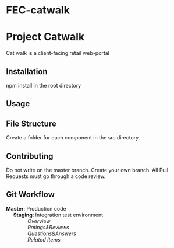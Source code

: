 # FEC-catwalk

# Project Catwalk

Cat walk is a client-facing retail web-portal

## Installation

npm install in the root directory


## Usage

## File Structure

Create a folder for each component in the src directory.

## Contributing

Do not write on the master branch. Create your own branch.
All Pull Requests must go through a code review.

## Git Workflow

<b>Master</b>: Production code\
&nbsp;&nbsp;&nbsp;&nbsp;&nbsp;<b>Staging</b>: Integration test environment\
&nbsp;&nbsp;&nbsp;&nbsp;&nbsp;&nbsp;&nbsp;&nbsp;&nbsp;&nbsp;&nbsp;&nbsp;&nbsp;&nbsp;&nbsp;<i>Overview</i>\
&nbsp;&nbsp;&nbsp;&nbsp;&nbsp;&nbsp;&nbsp;&nbsp;&nbsp;&nbsp;&nbsp;&nbsp;&nbsp;&nbsp;&nbsp;<i>Ratings&Reviews</i>\
&nbsp;&nbsp;&nbsp;&nbsp;&nbsp;&nbsp;&nbsp;&nbsp;&nbsp;&nbsp;&nbsp;&nbsp;&nbsp;&nbsp;&nbsp;<i>Questions&Answers</i>\
&nbsp;&nbsp;&nbsp;&nbsp;&nbsp;&nbsp;&nbsp;&nbsp;&nbsp;&nbsp;&nbsp;&nbsp;&nbsp;&nbsp;&nbsp;<i>Related Items</i>
